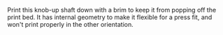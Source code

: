 Print this knob-up shaft down with a brim to keep it from  popping off the print bed.  It has internal geometry to make it flexible for a press fit, and won't print properly in the other orientation.  